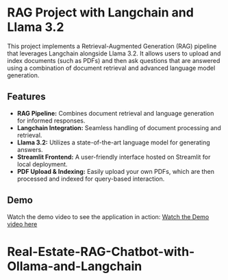# RAG Project with Langchain and Llama 3.2

This project implements a Retrieval-Augmented Generation (RAG) pipeline that leverages Langchain alongside Llama 3.2. It allows users to upload and index documents (such as PDFs) and then ask questions that are answered using a combination of document retrieval and advanced language model generation.

## Features

- **RAG Pipeline:** Combines document retrieval and language generation for informed responses.
- **Langchain Integration:** Seamless handling of document processing and retrieval.
- **Llama 3.2:** Utilizes a state-of-the-art language model for generating answers.
- **Streamlit Frontend:** A user-friendly interface hosted on Streamlit for local deployment.
- **PDF Upload & Indexing:** Easily upload your own PDFs, which are then processed and indexed for query-based interaction.

## Demo

Watch the demo video to see the application in action: [Watch the Demo video here](https://www.canva.com/design/DAGf-qy9YSA/q-x2-XgEf3rSWDMMAfTN3w/watch?utm_content=DAGf-qy9YSA&utm_campaign=designshare&utm_medium=link2&utm_source=uniquelinks&utlId=h4e4c8686f6)
# Real-Estate-RAG-Chatbot-with-Ollama-and-Langchain
